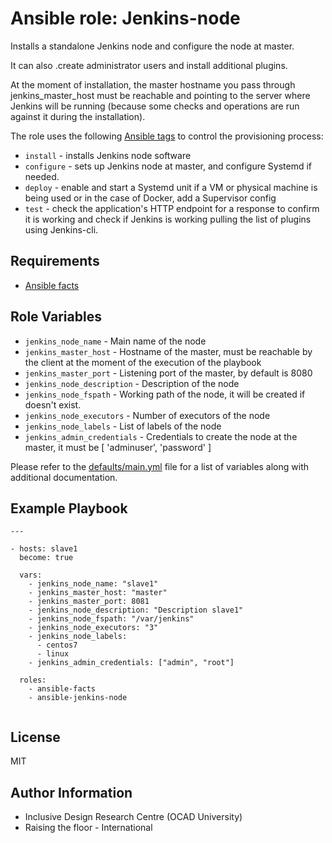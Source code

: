 Ansible role: Jenkins-node
==========================

Installs a standalone Jenkins node and configure the node at master.

It can also .create administrator users and install additional plugins.

At the moment of installation, the master hostname you pass through jenkins_master_host must be reachable and pointing to the server where Jenkins will be running (because some checks and operations are run against it during the installation).

The role uses the following [Ansible tags](http://docs.ansible.com/ansible/playbooks_tags.html) to control the provisioning process:

* ``install`` - installs Jenkins node software
* ``configure`` - sets up Jenkins node at master, and configure Systemd if needed.
* ``deploy`` - enable and start a Systemd unit if a VM or physical machine is being used or in the case of Docker, add a Supervisor config
* ``test`` - check the application's HTTP endpoint for a response to confirm it is working and check if Jenkins is working pulling the list of plugins using Jenkins-cli.

Requirements
------------

* [Ansible facts](https://github.com/idi-ops/ansible-facts)

Role Variables
--------------

* ``jenkins_node_name`` - Main name of the node
* ``jenkins_master_host`` - Hostname of the master, must be reachable by the client at the moment of the execution of the playbook
* ``jenkins_master_port`` - Listening port of the master, by default is 8080
* ``jenkins_node_description`` - Description of the node
* ``jenkins_node_fspath`` - Working path of the node, it will be created if doesn't exist.
* ``jenkins_node_executors`` - Number of executors of the node
* ``jenkins_node_labels`` - List of labels of the node
* ``jenkins_admin_credentials`` - Credentials to create the node at the master, it must be [ 'adminuser', 'password' ]


Please refer to the [defaults/main.yml](defaults/main.yml) file for a list of variables along with additional documentation.

Example Playbook
----------------

```
---

- hosts: slave1
  become: true

  vars:
    - jenkins_node_name: "slave1"
    - jenkins_master_host: "master"
    - jenkins_master_port: 8081
    - jenkins_node_description: "Description slave1"
    - jenkins_node_fspath: "/var/jenkins"
    - jenkins_node_executors: "3"
    - jenkins_node_labels:
      - centos7
      - linux
    - jenkins_admin_credentials: ["admin", "root"]

  roles:
    - ansible-facts
    - ansible-jenkins-node
 
```
License
-------

MIT

Author Information
------------------

* Inclusive Design Research Centre (OCAD University)
* Raising the floor - International

